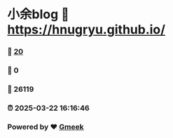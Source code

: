 # 小余blog :link: https://hnugryu.github.io/ 
### :page_facing_up: [20](https://hnugryu.github.io//tag.html) 
### :speech_balloon: 0 
### :hibiscus: 26119 
### :alarm_clock: 2025-03-22 16:16:46 
### Powered by :heart: [Gmeek](https://github.com/Meekdai/Gmeek)
